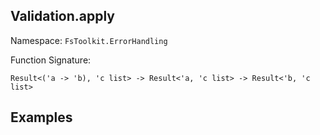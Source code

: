 ## Validation.apply

Namespace: `FsToolkit.ErrorHandling`

Function Signature:

```
Result<('a -> 'b), 'c list> -> Result<'a, 'c list> -> Result<'b, 'c list>
```

## Examples
